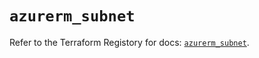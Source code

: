 # `azurerm_subnet`

Refer to the Terraform Registory for docs: [`azurerm_subnet`](https://registry.terraform.io/providers/hashicorp/azurerm/3.67.0/docs/resources/subnet).
